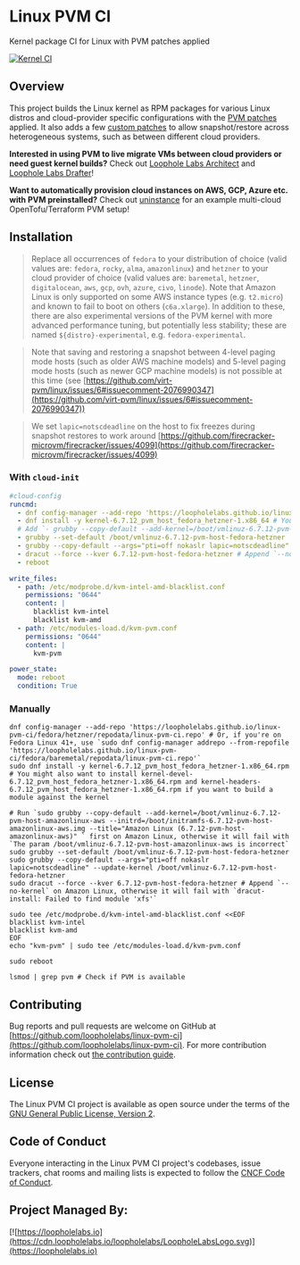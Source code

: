 # Linux PVM CI

Kernel package CI for Linux with PVM patches applied

[![Kernel CI](https://github.com/loopholelabs/linux-pvm-ci/actions/workflows/kernel.yaml/badge.svg)](https://github.com/loopholelabs/linux-pvm-ci/actions/workflows/kernel.yaml)

## Overview

This project builds the Linux kernel as RPM packages for various Linux distros and cloud-provider specific configurations with the [PVM patches](https://github.com/virt-pvm/linux) applied. It also adds a few [custom patches](./patches) to allow snapshot/restore across heterogeneous systems, such as between different cloud providers.

**Interested in using PVM to live migrate VMs between cloud providers or need guest kernel builds?** Check out [Loophole Labs Architect](https://architect.run/) and [Loophole Labs Drafter](https://github.com/loopholelabs/drafter)!

**Want to automatically provision cloud instances on AWS, GCP, Azure etc. with PVM preinstalled?** Check out [uninstance](https://github.com/pojntfx/uninstance) for an example multi-cloud OpenTofu/Terraform PVM setup!

## Installation

> Replace all occurrences of `fedora` to your distribution of choice (valid values are: `fedora`, `rocky`, `alma`, `amazonlinux`) and `hetzner` to your cloud provider of choice (valid values are: `baremetal`, `hetzner`, `digitalocean`, `aws`, `gcp`, `ovh`, `azure`, `civo`, `linode`). Note that Amazon Linux is only supported on some AWS instance types (e.g. `t2.micro`) and known to fail to boot on others (`c6a.xlarge`). In addition to these, there are also experimental versions of the PVM kernel with more advanced performance tuning, but potentially less stability; these are named `${distro}-experimental`, e.g. `fedora-experimental`.

> Note that saving and restoring a snapshot between 4-level paging mode hosts (such as older AWS machine models) and 5-level paging mode hosts (such as newer GCP machine models) is not possible at this time (see [https://github.com/virt-pvm/linux/issues/6#issuecomment-2076990347](https://github.com/virt-pvm/linux/issues/6#issuecomment-2076990347))

> We set `lapic=notscdeadline` on the host to fix freezes during snapshot restores to work around [https://github.com/firecracker-microvm/firecracker/issues/4099](https://github.com/firecracker-microvm/firecracker/issues/4099)

### With `cloud-init`

```yaml
#cloud-config
runcmd:
  - dnf config-manager --add-repo 'https://loopholelabs.github.io/linux-pvm-ci/fedora/hetzner/repodata/linux-pvm-ci.repo' # Or, if you're on Fedora Linux 41+, use `sudo dnf config-manager addrepo --from-repofile 'https://loopholelabs.github.io/linux-pvm-ci/fedora/baremetal/repodata/linux-pvm-ci.repo'`
  - dnf install -y kernel-6.7.12_pvm_host_fedora_hetzner-1.x86_64 # You might also want to install kernel-devel-6.7.12_pvm_host_fedora_hetzner-1.x86_64.rpm and kernel-headers-6.7.12_pvm_host_fedora_hetzner-1.x86_64.rpm if you want to build a module against the kernel
  # Add `- grubby --copy-default --add-kernel=/boot/vmlinuz-6.7.12-pvm-host-amazonlinux-aws --initrd=/boot/initramfs-6.7.12-pvm-host-amazonlinux-aws.img --title="Amazon Linux (6.7.12-pvm-host-amazonlinux-aws)" ` here on Amazon Linux, otherwise it will fail with `The param /boot/vmlinuz-6.7.12-pvm-host-amazonlinux-aws is incorrect`
  - grubby --set-default /boot/vmlinuz-6.7.12-pvm-host-fedora-hetzner
  - grubby --copy-default --args="pti=off nokaslr lapic=notscdeadline" --update-kernel /boot/vmlinuz-6.7.12-pvm-host-fedora-hetzner
  - dracut --force --kver 6.7.12-pvm-host-fedora-hetzner # Append `--no-kernel` on Amazon Linux, otherwise it will fail with `dracut-install: Failed to find module 'xfs'`
  - reboot

write_files:
  - path: /etc/modprobe.d/kvm-intel-amd-blacklist.conf
    permissions: "0644"
    content: |
      blacklist kvm-intel
      blacklist kvm-amd
  - path: /etc/modules-load.d/kvm-pvm.conf
    permissions: "0644"
    content: |
      kvm-pvm

power_state:
  mode: reboot
  condition: True
```

### Manually

```shell
dnf config-manager --add-repo 'https://loopholelabs.github.io/linux-pvm-ci/fedora/hetzner/repodata/linux-pvm-ci.repo' # Or, if you're on Fedora Linux 41+, use `sudo dnf config-manager addrepo --from-repofile 'https://loopholelabs.github.io/linux-pvm-ci/fedora/baremetal/repodata/linux-pvm-ci.repo'`
sudo dnf install -y kernel-6.7.12_pvm_host_fedora_hetzner-1.x86_64.rpm # You might also want to install kernel-devel-6.7.12_pvm_host_fedora_hetzner-1.x86_64.rpm and kernel-headers-6.7.12_pvm_host_fedora_hetzner-1.x86_64.rpm if you want to build a module against the kernel
```

```shell
# Run `sudo grubby --copy-default --add-kernel=/boot/vmlinuz-6.7.12-pvm-host-amazonlinux-aws --initrd=/boot/initramfs-6.7.12-pvm-host-amazonlinux-aws.img --title="Amazon Linux (6.7.12-pvm-host-amazonlinux-aws)" ` first on Amazon Linux, otherwise it will fail with `The param /boot/vmlinuz-6.7.12-pvm-host-amazonlinux-aws is incorrect`
sudo grubby --set-default /boot/vmlinuz-6.7.12-pvm-host-fedora-hetzner
sudo grubby --copy-default --args="pti=off nokaslr lapic=notscdeadline" --update-kernel /boot/vmlinuz-6.7.12-pvm-host-fedora-hetzner
sudo dracut --force --kver 6.7.12-pvm-host-fedora-hetzner # Append `--no-kernel` on Amazon Linux, otherwise it will fail with `dracut-install: Failed to find module 'xfs'`
```

```shell
sudo tee /etc/modprobe.d/kvm-intel-amd-blacklist.conf <<EOF
blacklist kvm-intel
blacklist kvm-amd
EOF
echo "kvm-pvm" | sudo tee /etc/modules-load.d/kvm-pvm.conf
```

```shell
sudo reboot
```

```shell
lsmod | grep pvm # Check if PVM is available
```

## Contributing

Bug reports and pull requests are welcome on GitHub at [https://github.com/loopholelabs/linux-pvm-ci](https://github.com/loopholelabs/linux-pvm-ci). For more contribution information check out [the contribution guide](./CONTRIBUTING.md).

## License

The Linux PVM CI project is available as open source under the terms of the [GNU General Public License, Version 2](https://www.gnu.org/licenses/old-licenses/gpl-2.0.en.html).

## Code of Conduct

Everyone interacting in the Linux PVM CI project's codebases, issue trackers, chat rooms and mailing lists is expected to follow the [CNCF Code of Conduct](https://github.com/cncf/foundation/blob/master/code-of-conduct.md).

## Project Managed By:

[![https://loopholelabs.io](https://cdn.loopholelabs.io/loopholelabs/LoopholeLabsLogo.svg)](https://loopholelabs.io)
